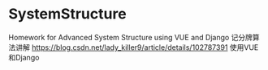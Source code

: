 # SystemStructure
Homework for Advanced System Structure using VUE and Django
记分牌算法讲解
https://blog.csdn.net/lady_killer9/article/details/102787391
使用VUE和Django
